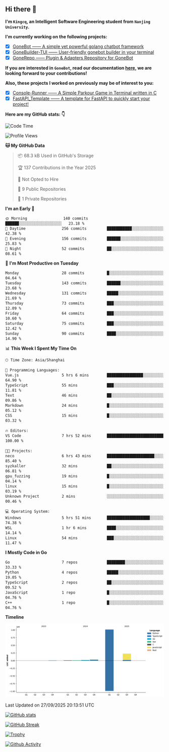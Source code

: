 ## Hi there 👋

**I'm `Kingcq`, an Intelligent Software Engineering student from `Nanjing University`.**

**I'm currently working on the following projects:**

- [x] [GoneBot —— A simple yet powerful golang chatbot framework](https://github.com/gonebot-dev/gonebot)
- [x] [GoneBuilder-TUI —— User-friendly gonebot builder in your terminal](https://github.com/gonebot-dev/gonebuilder-tui)
- [x] [GoneRepo —— Plugin & Adapters Repository for GoneBot](https://github.com/gonebot-dev/gonerepo)

**If you are interested in `GoneBot`, read our documentation [here](https://gonebot-dev.github.io/), we are looking forward to your contributions!**

**Also, these projects I worked on previously may be of interest to you:**

- [x] [Console-Runner —— A Simple Parkour Game in Terminal written in C](https://github.com/Kingcxp/Console-Runners)
- [x] [FastAPI_Template —— A template for FastAPI to quickly start your project!](https://github.com/Kingcxp/FastAPI_Template)

**Here are my GitHub stats: 👇**
<!--START_SECTION:waka-->
![Code Time](http://img.shields.io/badge/Code%20Time-1%2C886%20hrs%2047%20mins-blue)

![Profile Views](http://img.shields.io/badge/Profile%20Views-0-blue)

**🐱 My GitHub Data** 

> 📦 68.3 kB Used in GitHub's Storage 
 > 
> 🏆 137 Contributions in the Year 2025
 > 
> 🚫 Not Opted to Hire
 > 
> 📜 9 Public Repositories 
 > 
> 🔑 1 Private Repositories 
 > 
**I'm an Early 🐤** 

```text
🌞 Morning                140 commits         ██████░░░░░░░░░░░░░░░░░░░   23.18 % 
🌆 Daytime                256 commits         ███████████░░░░░░░░░░░░░░   42.38 % 
🌃 Evening                156 commits         ██████░░░░░░░░░░░░░░░░░░░   25.83 % 
🌙 Night                  52 commits          ██░░░░░░░░░░░░░░░░░░░░░░░   08.61 % 
```
📅 **I'm Most Productive on Tuesday** 

```text
Monday                   28 commits          █░░░░░░░░░░░░░░░░░░░░░░░░   04.64 % 
Tuesday                  143 commits         ██████░░░░░░░░░░░░░░░░░░░   23.68 % 
Wednesday                131 commits         █████░░░░░░░░░░░░░░░░░░░░   21.69 % 
Thursday                 73 commits          ███░░░░░░░░░░░░░░░░░░░░░░   12.09 % 
Friday                   64 commits          ███░░░░░░░░░░░░░░░░░░░░░░   10.60 % 
Saturday                 75 commits          ███░░░░░░░░░░░░░░░░░░░░░░   12.42 % 
Sunday                   90 commits          ████░░░░░░░░░░░░░░░░░░░░░   14.90 % 
```


📊 **This Week I Spent My Time On** 

```text
🕑︎ Time Zone: Asia/Shanghai

💬 Programming Languages: 
Vue.js                   5 hrs 6 mins        ████████████████░░░░░░░░░   64.90 % 
TypeScript               55 mins             ███░░░░░░░░░░░░░░░░░░░░░░   11.81 % 
Text                     46 mins             ██░░░░░░░░░░░░░░░░░░░░░░░   09.86 % 
Markdown                 24 mins             █░░░░░░░░░░░░░░░░░░░░░░░░   05.12 % 
CSS                      15 mins             █░░░░░░░░░░░░░░░░░░░░░░░░   03.32 % 

🔥 Editors: 
VS Code                  7 hrs 52 mins       █████████████████████████   100.00 % 

🐱‍💻 Projects: 
neco                     6 hrs 43 mins       █████████████████████░░░░   85.40 % 
syzkaller                32 mins             ██░░░░░░░░░░░░░░░░░░░░░░░   06.81 % 
gpu_fuzzing              19 mins             █░░░░░░░░░░░░░░░░░░░░░░░░   04.14 % 
linux                    15 mins             █░░░░░░░░░░░░░░░░░░░░░░░░   03.19 % 
Unknown Project          2 mins              ░░░░░░░░░░░░░░░░░░░░░░░░░   00.46 % 

💻 Operating System: 
Windows                  5 hrs 51 mins       ███████████████████░░░░░░   74.38 % 
WSL                      1 hr 6 mins         ████░░░░░░░░░░░░░░░░░░░░░   14.14 % 
Linux                    54 mins             ███░░░░░░░░░░░░░░░░░░░░░░   11.47 % 
```

**I Mostly Code in Go** 

```text
Go                       7 repos             ████████░░░░░░░░░░░░░░░░░   33.33 % 
Python                   4 repos             █████░░░░░░░░░░░░░░░░░░░░   19.05 % 
TypeScript               2 repos             ██░░░░░░░░░░░░░░░░░░░░░░░   09.52 % 
JavaScript               1 repo              █░░░░░░░░░░░░░░░░░░░░░░░░   04.76 % 
C++                      1 repo              █░░░░░░░░░░░░░░░░░░░░░░░░   04.76 % 
```



**Timeline**

![Lines of Code chart](https://raw.githubusercontent.com/Kingcxp/Kingcxp/main/assets/bar_graph.png)


 Last Updated on 27/09/2025 20:13:51 UTC
<!--END_SECTION:waka-->

[![GitHub stats](https://github-readme-stats.vercel.app/api?username=Kingcxp&show_icons=true&count_private=true&theme=aura&hide_border=true&icon_color=FF4500&text_color=76EE00)](https://github.com/anuraghazra/github-readme-stats)    

[![GitHub Streak](https://github-readme-streak-stats.herokuapp.com/?user=Kingcxp&hide_border=true&theme=catppuccin-macchiato)](https://git.io/streak-stats)

[![Trophy](https://github-profile-trophy.vercel.app/?username=Kingcxp&theme=dracula)](https://github.com/ryo-ma/github-profile-trophy)

[![Github Activity](https://github-readme-activity-graph.vercel.app/graph?username=Kingcxp&theme=tokyo-night&hide_border=true)](https://github.com/ashutosh00710/github-readme-activity-graph)